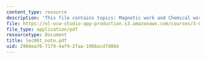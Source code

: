 ```yaml
---
content_type: resource
description: 'This file contains topics: Magnetic work and Chemical work.'
file: https://ol-ocw-studio-app-production.s3.amazonaws.com/courses/3-012-fundamentals-of-materials-science-fall-2005/2904ea7671794af92faa1966acd7d084_lec06t_note.pdf
file_type: application/pdf
resourcetype: Document
title: lec06t_note.pdf
uid: 2904ea76-7179-4af9-2faa-1966acd7d084
---
```

